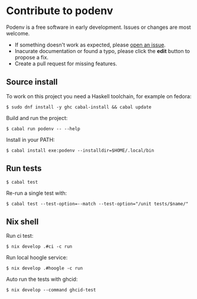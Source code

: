 # Contribute to podenv

Podenv is a free software in early development. Issues or changes are most welcome.

* If something doesn't work as expected, please [open an issue](https://github.com/podenv/podenv/issues/new).
* Inacurate documentation or found a typo, please click the **edit** button to propose a fix.
* Create a pull request for missing features.

## Source install

To work on this project you need a Haskell toolchain, for example on fedora:

```ShellSession
$ sudo dnf install -y ghc cabal-install && cabal update
```

Build and run the project:

```ShellSession
$ cabal run podenv -- --help
```

Install in your PATH:

```ShellSession
$ cabal install exe:podenv --installdir=$HOME/.local/bin
```

## Run tests

```ShellSession
$ cabal test
```

Re-run a single test with:

```ShellSession
$ cabal test --test-option=--match --test-option="/unit tests/$name/"
```

## Nix shell

Run ci test:

```ShellSession
$ nix develop .#ci -c run
```

Run local hoogle service:

```ShellSession
$ nix develop .#hoogle -c run
```

Auto run the tests with ghcid:

```ShellSession
$ nix develop --command ghcid-test
```
